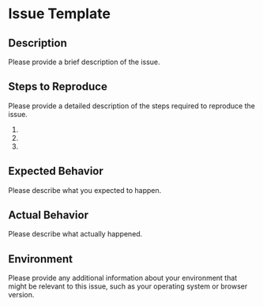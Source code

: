 # Issue Template

## Description

Please provide a brief description of the issue.

## Steps to Reproduce

Please provide a detailed description of the steps required to reproduce the issue.

1.
2.
3.

## Expected Behavior

Please describe what you expected to happen.

## Actual Behavior

Please describe what actually happened.

## Environment

Please provide any additional information about your environment that might be relevant to this issue, such as your operating system or browser version.
